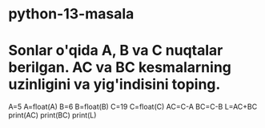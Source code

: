# python-13-masala
#  Sonlar o'qida A, B va C nuqtalar berilgan. AC va BC kesmalarning uzinligini va yig'indisini toping.
A=5
A=float(A)
B=6
B=float(B)
C=19
C=float(C)
AC=C-A
BC=C-B
L=AC+BC
print(AC)
print(BC)
print(L)

